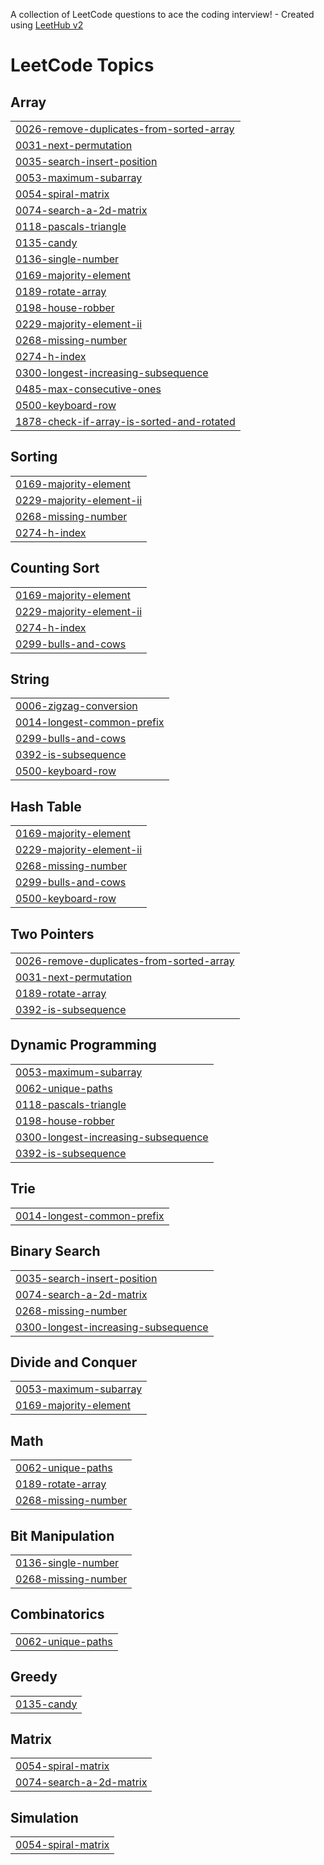 A collection of LeetCode questions to ace the coding interview! - Created using [LeetHub v2](https://github.com/arunbhardwaj/LeetHub-2.0)
<!---LeetCode Topics Start-->
# LeetCode Topics
## Array
|  |
| ------- |
| [0026-remove-duplicates-from-sorted-array](https://github.com/bidisha-15/dsa-bidisha/tree/master/0026-remove-duplicates-from-sorted-array) |
| [0031-next-permutation](https://github.com/bidisha-15/dsa-bidisha/tree/master/0031-next-permutation) |
| [0035-search-insert-position](https://github.com/bidisha-15/dsa-bidisha/tree/master/0035-search-insert-position) |
| [0053-maximum-subarray](https://github.com/bidisha-15/dsa-bidisha/tree/master/0053-maximum-subarray) |
| [0054-spiral-matrix](https://github.com/bidisha-15/dsa-bidisha/tree/master/0054-spiral-matrix) |
| [0074-search-a-2d-matrix](https://github.com/bidisha-15/dsa-bidisha/tree/master/0074-search-a-2d-matrix) |
| [0118-pascals-triangle](https://github.com/bidisha-15/dsa-bidisha/tree/master/0118-pascals-triangle) |
| [0135-candy](https://github.com/bidisha-15/dsa-bidisha/tree/master/0135-candy) |
| [0136-single-number](https://github.com/bidisha-15/dsa-bidisha/tree/master/0136-single-number) |
| [0169-majority-element](https://github.com/bidisha-15/dsa-bidisha/tree/master/0169-majority-element) |
| [0189-rotate-array](https://github.com/bidisha-15/dsa-bidisha/tree/master/0189-rotate-array) |
| [0198-house-robber](https://github.com/bidisha-15/dsa-bidisha/tree/master/0198-house-robber) |
| [0229-majority-element-ii](https://github.com/bidisha-15/dsa-bidisha/tree/master/0229-majority-element-ii) |
| [0268-missing-number](https://github.com/bidisha-15/dsa-bidisha/tree/master/0268-missing-number) |
| [0274-h-index](https://github.com/bidisha-15/dsa-bidisha/tree/master/0274-h-index) |
| [0300-longest-increasing-subsequence](https://github.com/bidisha-15/dsa-bidisha/tree/master/0300-longest-increasing-subsequence) |
| [0485-max-consecutive-ones](https://github.com/bidisha-15/dsa-bidisha/tree/master/0485-max-consecutive-ones) |
| [0500-keyboard-row](https://github.com/bidisha-15/dsa-bidisha/tree/master/0500-keyboard-row) |
| [1878-check-if-array-is-sorted-and-rotated](https://github.com/bidisha-15/dsa-bidisha/tree/master/1878-check-if-array-is-sorted-and-rotated) |
## Sorting
|  |
| ------- |
| [0169-majority-element](https://github.com/bidisha-15/dsa-bidisha/tree/master/0169-majority-element) |
| [0229-majority-element-ii](https://github.com/bidisha-15/dsa-bidisha/tree/master/0229-majority-element-ii) |
| [0268-missing-number](https://github.com/bidisha-15/dsa-bidisha/tree/master/0268-missing-number) |
| [0274-h-index](https://github.com/bidisha-15/dsa-bidisha/tree/master/0274-h-index) |
## Counting Sort
|  |
| ------- |
| [0169-majority-element](https://github.com/bidisha-15/dsa-bidisha/tree/master/0169-majority-element) |
| [0229-majority-element-ii](https://github.com/bidisha-15/dsa-bidisha/tree/master/0229-majority-element-ii) |
| [0274-h-index](https://github.com/bidisha-15/dsa-bidisha/tree/master/0274-h-index) |
| [0299-bulls-and-cows](https://github.com/bidisha-15/dsa-bidisha/tree/master/0299-bulls-and-cows) |
## String
|  |
| ------- |
| [0006-zigzag-conversion](https://github.com/bidisha-15/dsa-bidisha/tree/master/0006-zigzag-conversion) |
| [0014-longest-common-prefix](https://github.com/bidisha-15/dsa-bidisha/tree/master/0014-longest-common-prefix) |
| [0299-bulls-and-cows](https://github.com/bidisha-15/dsa-bidisha/tree/master/0299-bulls-and-cows) |
| [0392-is-subsequence](https://github.com/bidisha-15/dsa-bidisha/tree/master/0392-is-subsequence) |
| [0500-keyboard-row](https://github.com/bidisha-15/dsa-bidisha/tree/master/0500-keyboard-row) |
## Hash Table
|  |
| ------- |
| [0169-majority-element](https://github.com/bidisha-15/dsa-bidisha/tree/master/0169-majority-element) |
| [0229-majority-element-ii](https://github.com/bidisha-15/dsa-bidisha/tree/master/0229-majority-element-ii) |
| [0268-missing-number](https://github.com/bidisha-15/dsa-bidisha/tree/master/0268-missing-number) |
| [0299-bulls-and-cows](https://github.com/bidisha-15/dsa-bidisha/tree/master/0299-bulls-and-cows) |
| [0500-keyboard-row](https://github.com/bidisha-15/dsa-bidisha/tree/master/0500-keyboard-row) |
## Two Pointers
|  |
| ------- |
| [0026-remove-duplicates-from-sorted-array](https://github.com/bidisha-15/dsa-bidisha/tree/master/0026-remove-duplicates-from-sorted-array) |
| [0031-next-permutation](https://github.com/bidisha-15/dsa-bidisha/tree/master/0031-next-permutation) |
| [0189-rotate-array](https://github.com/bidisha-15/dsa-bidisha/tree/master/0189-rotate-array) |
| [0392-is-subsequence](https://github.com/bidisha-15/dsa-bidisha/tree/master/0392-is-subsequence) |
## Dynamic Programming
|  |
| ------- |
| [0053-maximum-subarray](https://github.com/bidisha-15/dsa-bidisha/tree/master/0053-maximum-subarray) |
| [0062-unique-paths](https://github.com/bidisha-15/dsa-bidisha/tree/master/0062-unique-paths) |
| [0118-pascals-triangle](https://github.com/bidisha-15/dsa-bidisha/tree/master/0118-pascals-triangle) |
| [0198-house-robber](https://github.com/bidisha-15/dsa-bidisha/tree/master/0198-house-robber) |
| [0300-longest-increasing-subsequence](https://github.com/bidisha-15/dsa-bidisha/tree/master/0300-longest-increasing-subsequence) |
| [0392-is-subsequence](https://github.com/bidisha-15/dsa-bidisha/tree/master/0392-is-subsequence) |
## Trie
|  |
| ------- |
| [0014-longest-common-prefix](https://github.com/bidisha-15/dsa-bidisha/tree/master/0014-longest-common-prefix) |
## Binary Search
|  |
| ------- |
| [0035-search-insert-position](https://github.com/bidisha-15/dsa-bidisha/tree/master/0035-search-insert-position) |
| [0074-search-a-2d-matrix](https://github.com/bidisha-15/dsa-bidisha/tree/master/0074-search-a-2d-matrix) |
| [0268-missing-number](https://github.com/bidisha-15/dsa-bidisha/tree/master/0268-missing-number) |
| [0300-longest-increasing-subsequence](https://github.com/bidisha-15/dsa-bidisha/tree/master/0300-longest-increasing-subsequence) |
## Divide and Conquer
|  |
| ------- |
| [0053-maximum-subarray](https://github.com/bidisha-15/dsa-bidisha/tree/master/0053-maximum-subarray) |
| [0169-majority-element](https://github.com/bidisha-15/dsa-bidisha/tree/master/0169-majority-element) |
## Math
|  |
| ------- |
| [0062-unique-paths](https://github.com/bidisha-15/dsa-bidisha/tree/master/0062-unique-paths) |
| [0189-rotate-array](https://github.com/bidisha-15/dsa-bidisha/tree/master/0189-rotate-array) |
| [0268-missing-number](https://github.com/bidisha-15/dsa-bidisha/tree/master/0268-missing-number) |
## Bit Manipulation
|  |
| ------- |
| [0136-single-number](https://github.com/bidisha-15/dsa-bidisha/tree/master/0136-single-number) |
| [0268-missing-number](https://github.com/bidisha-15/dsa-bidisha/tree/master/0268-missing-number) |
## Combinatorics
|  |
| ------- |
| [0062-unique-paths](https://github.com/bidisha-15/dsa-bidisha/tree/master/0062-unique-paths) |
## Greedy
|  |
| ------- |
| [0135-candy](https://github.com/bidisha-15/dsa-bidisha/tree/master/0135-candy) |
## Matrix
|  |
| ------- |
| [0054-spiral-matrix](https://github.com/bidisha-15/dsa-bidisha/tree/master/0054-spiral-matrix) |
| [0074-search-a-2d-matrix](https://github.com/bidisha-15/dsa-bidisha/tree/master/0074-search-a-2d-matrix) |
## Simulation
|  |
| ------- |
| [0054-spiral-matrix](https://github.com/bidisha-15/dsa-bidisha/tree/master/0054-spiral-matrix) |
<!---LeetCode Topics End-->